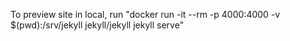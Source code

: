 To preview site in local, run "docker run -it --rm -p 4000:4000 -v $(pwd):/srv/jekyll jekyll/jekyll jekyll serve"
